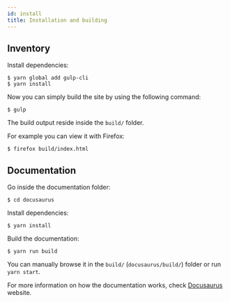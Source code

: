 ```yaml
---
id: install
title: Installation and building
---
```

## Inventory

Install dependencies:

```plaintext
$ yarn global add gulp-cli
$ yarn install
```

Now you can simply build the site by using the following command:

```plaintext
$ gulp
```

The build output reside inside the `build/` folder.

For example you can view it with Firefox:

```plaintext
$ firefox build/index.html
```

## Documentation

Go inside the documentation folder:

```plaintext
$ cd docusaurus
```

Install dependencies:

```plaintext
$ yarn install
```

Build the documentation:

```plaintext
$ yarn run build
```

You can manually browse it in the `build/` (`docusaurus/build/`) folder or run `yarn start`.

For more information on how the documentation works, check [Docusaurus](https://docusaurus.io/) website.
